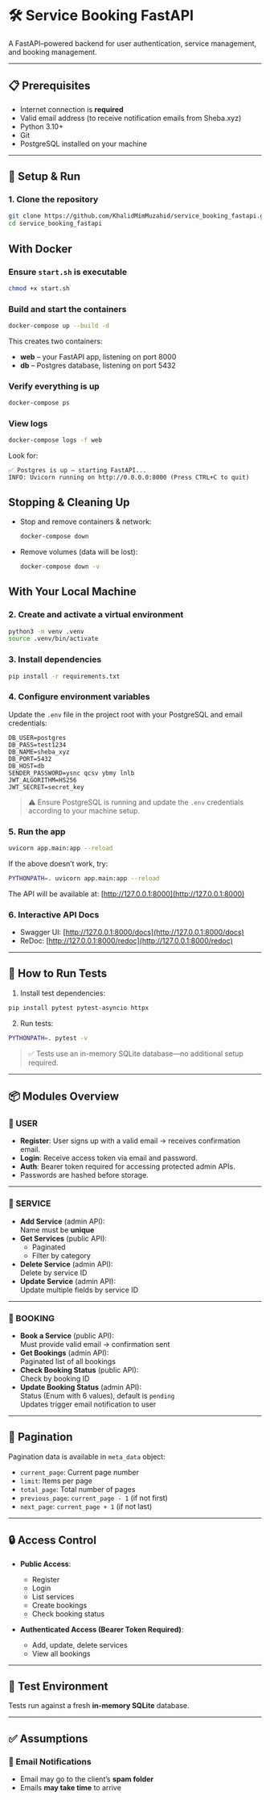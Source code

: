 <!--   Project Documentation   -->

<!-- create a seperate venv and open this project in this venv

to test:  PYTHONPATH=. pytest -v

docker-compose build
docker-compose up

pip3 install -r requirements.txt
set up database for the user and password with the correct database name
uvicorn main:app --reload -->

# 🛠️ Service Booking FastAPI

A FastAPI–powered backend for user authentication, service management, and booking management.

---

## 📋 Prerequisites

- Internet connection is **required**
- Valid email address (to receive notification emails from Sheba.xyz)
- Python 3.10+
- Git
- PostgreSQL installed on your machine

---

## 🚀 Setup & Run


### 1. Clone the repository

```bash
git clone https://github.com/KhalidMimMuzahid/service_booking_fastapi.git
cd service_booking_fastapi
```

## With Docker

### Ensure `start.sh` is executable

```bash
chmod +x start.sh
```

### Build and start the containers

```bash
docker-compose up --build -d
```

This creates two containers:
- **web** – your FastAPI app, listening on port 8000  
- **db**  – Postgres database, listening on port 5432  

### Verify everything is up

```bash
docker-compose ps
```

### View logs

```bash
docker-compose logs -f web
```

Look for:

```
✅ Postgres is up – starting FastAPI...
INFO: Uvicorn running on http://0.0.0.0:8000 (Press CTRL+C to quit)
```

## Stopping & Cleaning Up

- Stop and remove containers & network:
  ```bash
  docker-compose down
  ```
- Remove volumes (data will be lost):
  ```bash
  docker-compose down -v
  ```

## With Your Local Machine
### 2. Create and activate a virtual environment

```bash
python3 -m venv .venv
source .venv/bin/activate
```

### 3. Install dependencies

```bash
pip install -r requirements.txt
```

### 4. Configure environment variables

Update the `.env` file in the project root with your PostgreSQL and email credentials:

```env
DB_USER=postgres
DB_PASS=test1234
DB_NAME=sheba_xyz
DB_PORT=5432
DB_HOST=db
SENDER_PASSWORD=ysnc qcsv ybmy lnlb
JWT_ALGORITHM=HS256
JWT_SECRET=secret_key
```

> ⚠️ Ensure PostgreSQL is running and update the `.env` credentials according to your machine setup.

### 5. Run the app

```bash
uvicorn app.main:app --reload
```

If the above doesn’t work, try:

```bash
PYTHONPATH=. uvicorn app.main:app --reload
```

The API will be available at: [http://127.0.0.1:8000](http://127.0.0.1:8000)

### 6. Interactive API Docs

- Swagger UI: [http://127.0.0.1:8000/docs](http://127.0.0.1:8000/docs)
- ReDoc: [http://127.0.0.1:8000/redoc](http://127.0.0.1:8000/redoc)

---

## 🧪 How to Run Tests

1. Install test dependencies:

```bash
pip install pytest pytest-asyncio httpx
```

2. Run tests:

```bash
PYTHONPATH=. pytest -v
```

> ✅ Tests use an in-memory SQLite database—no additional setup required.

---

## 📦 Modules Overview

### 🔐 USER

- **Register**: User signs up with a valid email → receives confirmation email.
- **Login**: Receive access token via email and password.
- **Auth**: Bearer token required for accessing protected admin APIs.
- Passwords are hashed before storage.

---

### 🧾 SERVICE

- **Add Service** (admin API):  
  Name must be **unique**
- **Get Services** (public API):  
  - Paginated  
  - Filter by category
- **Delete Service** (admin API):  
  Delete by service ID
- **Update Service** (admin API):  
  Update multiple fields by service ID

---

### 📅 BOOKING

- **Book a Service** (public API):  
  Must provide valid email → confirmation sent
- **Get Bookings** (admin API):  
  Paginated list of all bookings
- **Check Booking Status** (public API):  
  Check by booking ID
- **Update Booking Status** (admin API):  
  Status (Enum with 6 values), default is `pending`  
  Updates trigger email notification to user

---

## 📄 Pagination

Pagination data is available in `meta_data` object:
- `current_page`: Current page number
- `limit`: Items per page
- `total_page`: Total number of pages
- `previous_page`: `current_page - 1` (if not first)
- `next_page`: `current_page + 1` (if not last)

---

## 🔒 Access Control

- **Public Access**:
  - Register
  - Login
  - List services
  - Create bookings
  - Check booking status

- **Authenticated Access (Bearer Token Required)**:
  - Add, update, delete services
  - View all bookings

---

## 🧪 Test Environment

Tests run against a fresh **in-memory SQLite** database.


---

## ✅ Assumptions

### 📧 Email Notifications
- Email may go to the client’s **spam folder**
- Emails **may take time** to arrive